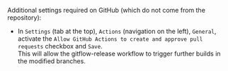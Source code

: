 Additional settings required on GitHub (which do not come from the repository):

* In `Settings` (tab at the top), `Actions` (navigation on the left), `General`, activate the `Allow GitHub Actions to
  create and approve pull requests` checkbox and `Save`.  
  This will allow the gitflow-release workflow to trigger further builds in the modified branches.
